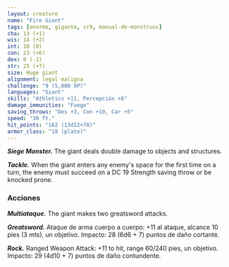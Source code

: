 ```yaml
---
layout: creature
name: "Fire Giant"
tags: [enorme, gigante, cr9, manual-de-monstruos]
cha: 13 (+1)
wis: 14 (+2)
int: 10 (0)
con: 23 (+6)
dex: 9 (-1)
str: 25 (+7)
size: Huge giant
alignment: legal maligna
challenge: "9 (5,000 XP)"
languages: "Giant"
skills: "Athletics +11, Percepción +6"
damage_immunities: "Fuego"
saving_throws: "Des +3, Con +10, Car +5"
speed: "30 ft."
hit_points: "162 (13d12+78)"
armor_class: "18 (plate)"
---
```


***Siege Monster.*** The giant deals double damage to objects and structures.

***Tackle.*** When the giant enters any enemy's space for the first time on a turn, the enemy must succeed on a DC 19 Strength saving throw or be knocked prone.

### Acciones

***Multiataque.*** The giant makes two greatsword attacks.

***Greatsword.*** Ataque de arma cuerpo a cuerpo: +11 al ataque, alcance 10 pies (3 mts), un objetivo. Impacto: 28 (6d6 + 7) puntos de daño cortante.

***Rock.*** Ranged Weapon Attack: +11 to hit, range 60/240 pies, un objetivo. Impacto: 29 (4d10 + 7) puntos de daño contundente.